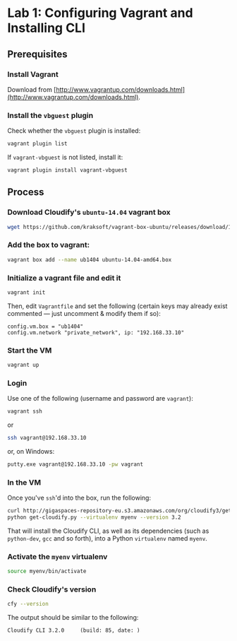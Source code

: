 # Lab 1: Configuring Vagrant and Installing CLI

## Prerequisites

### Install Vagrant
Download from [http://www.vagrantup.com/downloads.html](http://www.vagrantup.com/downloads.html).

### Install the `vbguest` plugin
Check whether the `vbguest` plugin is installed:

```bash
vagrant plugin list
```

If `vagrant-vbguest` is not listed, install it:

```bash
vagrant plugin install vagrant-vbguest
```

## Process

### Download Cloudify's `ubuntu-14.04` vagrant box

```bash
wget https://github.com/kraksoft/vagrant-box-ubuntu/releases/download/14.04/ubuntu-14.04-amd64.box
```

### Add the box to vagrant:

```bash
vagrant box add --name ub1404 ubuntu-14.04-amd64.box
```

### Initialize a vagrant file and edit it

```bash
vagrant init
```

Then, edit `Vagrantfile` and set the following (certain keys may already exist commented — just uncomment & modify them if so):

```
config.vm.box = "ub1404"
config.vm.network "private_network", ip: "192.168.33.10"
```

### Start the VM

```bash
vagrant up
```

### Login

Use one of the following (username and password are `vagrant`):

```bash
vagrant ssh
```

or

```bash
ssh vagrant@192.168.33.10
```

or, on Windows:

```bat
putty.exe vagrant@192.168.33.10 -pw vagrant
```

### In the VM

Once you've `ssh`'d into the box, run the following:

```bash
curl http://gigaspaces-repository-eu.s3.amazonaws.com/org/cloudify3/get-cloudify.py -o get-cloudify.py
python get-cloudify.py --virtualenv myenv --version 3.2
```

That will install the Cloudify CLI, as well as its dependencies (such as `python-dev`, `gcc` and so forth), into a Python `virtualenv` named `myenv`.

### Activate the `myenv` virtualenv

```bash
source myenv/bin/activate
```

### Check Cloudify's version

```bash
cfy --version
```

The output should be similar to the following:

```
Cloudify CLI 3.2.0     (build: 85, date: )
```